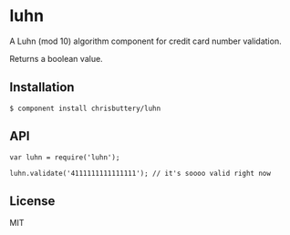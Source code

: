 # luhn

  A Luhn (mod 10) algorithm component for credit card number validation.

  Returns a boolean value.

## Installation

    $ component install chrisbuttery/luhn

## API

	var luhn = require('luhn');

	luhn.validate('4111111111111111'); // it's soooo valid right now

## License

  MIT

